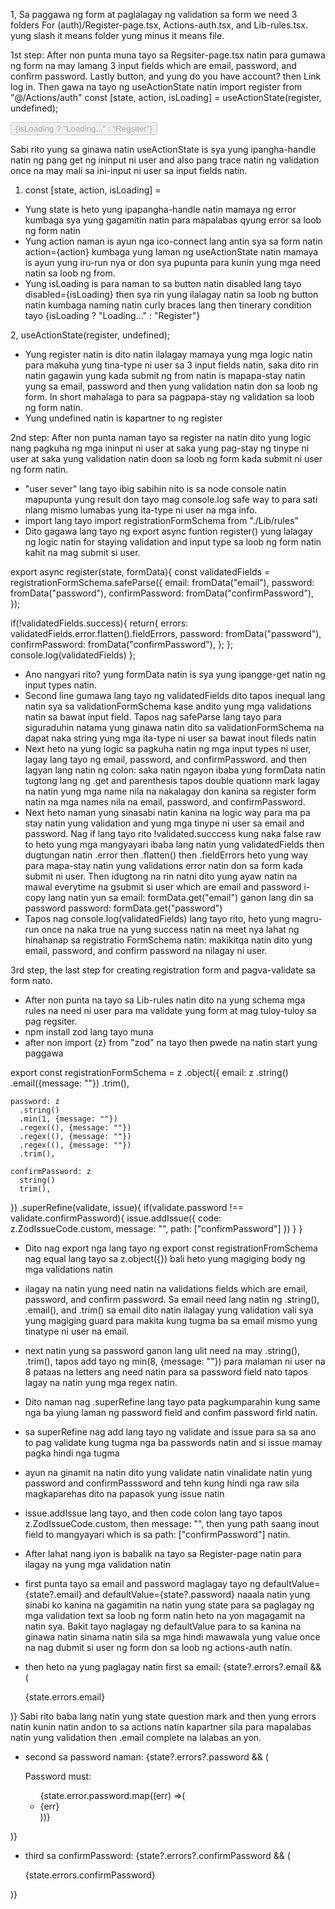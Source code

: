 1, Sa paggawa ng form at paglalagay ng validation sa form we need 3 folders For (auth)/Register-page.tsx, Actions-auth.tsx, and Lib-rules.tsx. yung slash it means folder yung minus it means file.

1st step: After non punta muna tayo sa Regsiter-page.tsx natin para gumawa ng form na may lamang 3 input fields which are email, password, and confirm password. Lastly button, and yung do you have account? then Link log in. Then gawa na tayo ng useActionState natin 
import register from "@/Actions/auth"
const [state, action, isLoading] = useActionState(register, undefined);
<form action={action}>
  <button disabled={isLoading}>
    {isLoading ? "Loading..." : "Regsiter"}
  </button>
</form>

Sabi rito yung sa ginawa natin useActionState is sya yung ipangha-handle natin ng pang get ng ininput ni user and also pang trace natin ng validation once na may mali sa ini-input ni user sa input fields natin. 
1. const [state, action, isLoading] =
- Yung state is heto yung ipapangha-handle natin mamaya ng error kumbaga sya yung gagamitin natin para mapalabas qyung error sa loob ng form natin
- Yung action naman is ayun nga ico-connect lang antin sya sa form natin action={action} kumbaga yung laman ng useActionState natin mamaya is ayun yung iru-run nya or don sya pupunta para kunin yung mga need natin sa loob ng from.
- Yung isLoading is para naman to sa button natin disabled lang tayo disabled={isLoading} then sya rin yung ilalagay natin sa loob ng button natin kumbaga naming natin curly braces lang then tinerary condition tayo {isLoading ? "Loading..." : "Register"}

2, useActionState(register, undefined);
- Yung register natin is dito natin ilalagay mamaya yung mga logic natin para makuha yung tina-type ni user sa 3 input fields natin, saka dito rin natin gagawin yung kada submit ng from natin is mapapa-stay natin yung sa email, password and then yung validation natin don sa loob ng form. In short mahalaga to para sa pagpapa-stay ng validation sa loob ng form natin.
- Yung undefined natin is kapartner to ng register

2nd step: After non punta naman tayo sa register na natin dito yung logic nang pagkuha ng mga ininput ni user at saka yung pag-stay ng tinype ni user at saka yung validation natin doon sa loob ng form kada submit ni user ng form natin.

- "user sever" lang tayo ibig sabihin nito is sa node console natin mapupunta yung result don tayo mag console.log safe way to para sati nlang mismo lumabas yung ita-type ni user na mga info.
- import lang tayo import registrationFormSchema from "./Lib/rules"
- Dito gagawa lang tayo ng export async funtion register() yung lalagay ng logic natin for staying validation and input type sa loob ng form natin kahit na mag submit si user. 

export async register(state, formData){
  const validatedFields = registrationFormSchema.safeParse({
    email: fromData("email"),
    password: fromData("password"),
    confirmPassword: fromData("confirmPassword"),
  });

  if(!validatedFields.success){
    return{
      errors:
        validatedFields.error.flatten().fieldErrors,
        password: fromData("password"),
        confirmPassword: fromData("confirmPassword"),
    };
  };
  console.log(validatedFields)
};

- Ano nangyari rito? yung formData natin is sya yung ipangge-get natin ng input types natin. 
- Second line gumawa lang tayo ng validatedFields dito tapos inequal lang natin sya sa validationFormSchema kase andito yung mga validations natin sa bawat input field. Tapos nag safeParse lang tayo para siguraduhin natama yung ginawa natin dito sa validationFormSchema na dapat naka string yung mga ita-type ni user sa bawat inout fileds natin
- Next heto na yung logic sa pagkuha natin ng mga input types ni user, lagay lang tayo ng email, password, and confirmPassword. and then lagyan lang natin ng colon: saka natin ngayon ibaba yung formData natin tugtong lang ng .get and parenthesis tapos double quationn mark lagay na natin yung mga name nila na nakalagay don kanina sa register form natin na mga names nila na email, password, and confirmPassword. 
- Next heto naman yung sinasabi natin kanina na logic way para ma pa stay natin yung validation and yung mga tinype ni user sa email and password. Nag if lang tayo rito !validated.succcess kung naka false raw to heto yung mga mangyayari ibaba lang natin yung validatedFields then dugtungan natin .error then .flatten() then .fieldErrors heto yung way para mapa-stay natin yung validations error natin don sa form kada submit ni user. Then idugtong na rin natni dito yung ayaw natin na mawal everytime na gsubmit si user which are email and password i-copy lang natin yun sa email: formData.get("email") ganon lang din sa password password: formData.get("password")
- Tapos nag console.log(validatedFields) lang tayo rito, heto yung magru-run once na naka true na yung success natin na meet nya lahat ng hinahanap sa registratio FormSchema natin: makikitqa natin dito yung email, password, and confirm password na nilagay ni user.

3rd step, the last step for creating registration form and pagva-validate sa form nato.
- After non punta na tayo sa Lib-rules natin dito na yung schema mga rules na need ni user para ma validate yung form at mag tuloy-tuloy sa pag regsiter. 
- npm install zod lang tayo muna 
- after non import {z} from "zod" na tayo then pwede na natin start yung paggawa

export const registrationFormSchema = z
  .object({
    email: z
      .string()
      .email({message: ""})
      .trim(),
  
    password: z
      .string()
      .min(1, {message: ""})
      .regex((), {message: ""})
      .regex((), {message: ""})
      .regex((), {message: ""})
      .trim(),

    confirmPassword: z
      string()
      trim(),
  })
    .superRefine(validate, issue){
      if(validate.password !== validate.confirmPassword){
        issue.addIssue({
          code: z.ZodIssueCode.custom,
          message: "",
          path: ["confirmPassword"]
        })
      }
    }

- Dito nag export nga lang tayo ng export const registrationFromSchema nag equal lang tayo sa z.object({}) bali heto yung magiging body ng mga validations natin
- ilagay na natin yung need natin na validations fields which are email, password, and confirm password. Sa email need lang natin ng .string(), .email(), and .trim() sa email dito natin ilalagay yung validation vali sya yung magiging guard para makita kung tugma ba sa email mismo yung tinatype ni user na email.
- next natin yung sa password ganon lang ulit need na may .string(), .trim(), tapos add tayo ng min(8, {message: ""}) para malaman  ni user na 8 pataas na letters ang need natin para sa password field nato tapos lagay na natin yung mga regex natin.
- Dito naman nag .superRefine lang tayo pata pagkumparahin kung same nga ba yiung laman ng password field and confim password firld natin.
- sa superRefine nag add lang tayo ng validate and issue para sa sa ano to pag validate kung tugma nga ba passwords natin and si issue mamay pagka hindi nga tugma
- ayun na ginamit na natin dito yung validate natin vinalidate natin yung password and confirmPasssword and tehn kung hindi nga raw sila magkaparehas dito na papasok yung issue natin
- issue.addIssue lang tayo, and then code colon lang tayo tapos z.ZodIssueCode.custom, then message: "", then yung path saang inout field to mangyayari which is sa path: ["confirmPassword"] natin.

- After lahat nang iyon is babalik na tayo sa Register-page natin para ilagay na yung mga validation natin
- first punta tayo sa email and password maglagay tayo ng defaultValue={state?.email} and defaultValue={state?.password} naaala natin yung sinabi ko kanina na gagamitin na natin yung state para sa paglagay ng mga validation text sa loob ng form natin heto na yon magagamit na natin sya. Bakit tayo naglagay ng defaultValue para to sa kanina na ginawa natin sinama natin sila sa mga hindi mawawala yung value once na nag dubmit si user ng form don sa loob ng actions-auth natin. 
- then heto na yung paglagay natin first sa email:
{state?.errors?.email && (
  <p classname="error">{state.errors.email}</p>
)}
Sabi rito baba lang natin yung state question mark and then yung errors natin kunin natin andon to sa actions natin kapartner sila para mapalabas natin yung validation then .email complete na lalabas an yon.

- second sa password naman: 
{state?.errors?.password && (
  <div classname="error">
    <p>Password must:</p>
    <ul classname="list-disc list-inside ml-4">
      {state.error.password.map((err) =>(
        <li key={err}>{err}</li>
      ))}
    </ul>
  </div>
)}

- third sa confirmPassword:
{state?.errors?.confirmPassword && (
  <p clasname="error">{state.errors.confirmPassword}</p>
)}